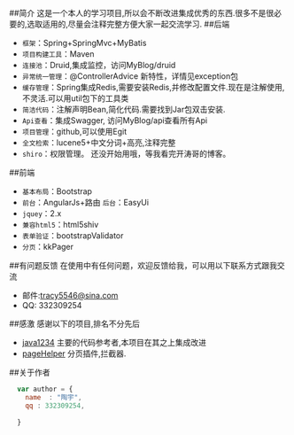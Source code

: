##简介
这是一个本人的学习项目,所以会不断改进集成优秀的东西.很多不是很必要的,选取适用的,尽量会注释完整方便大家一起交流学习.
##后端
* `框架`：Spring+SpringMvc+MyBatis
* `项目构建工具`：Maven
* `连接池`：Druid,集成监控，访问MyBlog/druid
* `异常统一管理`：@ControllerAdvice 新特性，详情见exception包
* `缓存管理`：Spring集成Redis,需要安装Redis,并修改配置文件.现在是注解使用,不灵活.可以用util包下的工具类
* `简洁代码`：注解声明Bean,简化代码.需要找到Jar包双击安装. 
* `Api查看`：集成Swagger, 访问MyBlog/api查看所有Api
* `项目管理`：github,可以使用Egit
* `全文检索`：lucene5+中文分词+高亮,注释完整
* `shiro`：权限管理。  还没开始用哦，等我看完开涛哥的博客。
 
##前端
* `基本布局`：Bootstrap
* `前台`：AngularJs+路由  `后台`：EasyUi
* `jquey`：2.x 
* `兼容html5`：html5shiv
* `表单验证`：bootstrapValidator
* `分页`：kkPager

##有问题反馈
在使用中有任何问题，欢迎反馈给我，可以用以下联系方式跟我交流

* 邮件:tracy5546@sina.com
* QQ: 332309254

##感激
感谢以下的项目,排名不分先后

* [java1234](http://www.java1234.com/) 主要的代码参考者,本项目在其之上集成改进
* [pageHelper](https://github.com/pagehelper/Mybatis-PageHelper) 分页插件,拦截器.

##关于作者

```javascript
  var author = {
    name  : "陶宇",
    qq : 332309254,
    
  }
```